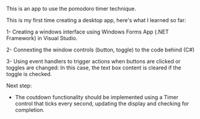 This is an app to use the pomodoro timer technique. 

This is my first time creating a desktop app, here's what I learned so far:

1- Creating a windows interface using Windows Forms App (.NET Framework) in Visual Studio.

2- Connexting the window controls (button, toggle) to the code behind (C#)

3- Using event handlers to trigger actions when buttons are clicked or toggles are changed: In this case, the text box content is cleared if the toggle is checked.

Next step: 

- The coutdown functionality should be implemented using a Timer control that ticks every second, updating the display and checking for completion.